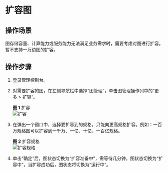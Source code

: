 # 扩容图<a name="ges_01_0084"></a>

## 操作场景<a name="section3885145035113"></a>

图存储容量、计算能力或服务能力无法满足业务需求时，需要考虑对图进行扩容。暂不支持一万边图的扩容。

## 操作步骤<a name="section181083618541"></a>

1.  登录管理控制台。
2.  对需要扩容的图，在左侧导航栏中选择“图管理“，单击图管理操作列中的“更多 \> 扩容“。

    **图 1**  扩容<a name="fig145526107512"></a>  
    ![](figures/扩容.png "扩容")

3.  在弹出一个窗口中，选择要扩容到的规格，只能向更高规格扩容。例如：一百万规格图可以扩容到一千万、一亿、十亿、一百亿规格。

    **图 2**  扩容规格<a name="fig281414202517"></a>  
    ![](figures/扩容规格.png "扩容规格")

4.  单击“确定”后，图状态切换为“扩容准备中”，需等待几分钟，图状态切换为“扩容中”，当扩容成功后，图状态将切换为“运行中”。

